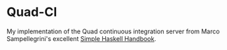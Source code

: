 # Quad-CI
My implementation of the Quad continuous integration server from Marco Sampellegrini's excellent [Simple Haskell Handbook](https://marcosampellegrini.com/simple-haskell-book).
